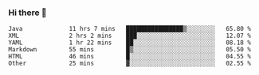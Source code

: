 ### Hi there 👋

<!--
**urzz/urzz** is a ✨ _special_ ✨ repository because its `README.md` (this file) appears on your GitHub profile.

Here are some ideas to get you started:

- 🔭 I’m currently working on ...
- 🌱 I’m currently learning ...
- 👯 I’m looking to collaborate on ...
- 🤔 I’m looking for help with ...
- 💬 Ask me about ...
- 📫 How to reach me: ...
- 😄 Pronouns: ...
- ⚡ Fun fact: ...
-->

<!--START_SECTION:waka-->

```text
Java             11 hrs 7 mins   ████████████████▒░░░░░░░░   65.80 %
XML              2 hrs 2 mins    ███░░░░░░░░░░░░░░░░░░░░░░   12.07 %
YAML             1 hr 22 mins    ██░░░░░░░░░░░░░░░░░░░░░░░   08.18 %
Markdown         55 mins         █▒░░░░░░░░░░░░░░░░░░░░░░░   05.50 %
HTML             46 mins         █░░░░░░░░░░░░░░░░░░░░░░░░   04.55 %
Other            25 mins         ▓░░░░░░░░░░░░░░░░░░░░░░░░   02.55 %
```

<!--END_SECTION:waka-->
